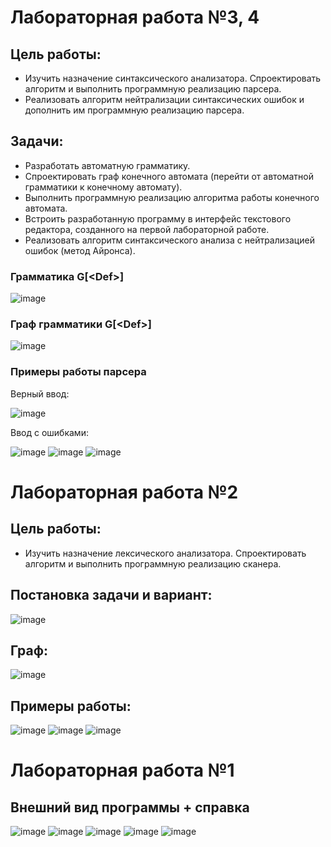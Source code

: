 # Лабораторная работа №3, 4
## Цель работы:
 - Изучить назначение синтаксического анализатора. Спроектировать алгоритм и выполнить программную реализацию парсера.
 - Реализовать алгоритм нейтрализации синтаксических ошибок и дополнить им программную реализацию парсера.
## Задачи:
 - Разработать автоматную грамматику.
 - Спроектировать граф конечного автомата (перейти от автоматной грамматики к конечному автомату).
 - Выполнить программную реализацию алгоритма работы конечного автомата.
 - Встроить разработанную программу в интерфейс текстового редактора, созданного на первой лабораторной работе.
 - Реализовать алгоритм синтаксического анализа с нейтрализацией ошибок (метод Айронса). 

### Грамматика G[\<Def>]
![image](https://github.com/M-1liya/wpfCopilator/assets/114402298/75e79fc5-17d7-412f-a8d9-934235c1b304)

### Граф грамматики G[\<Def>]   
![image](https://github.com/M-1liya/wpfCopilator/assets/114402298/5142a9c9-7395-4060-899d-c31b50015ef1)


### Примеры работы парсера
Верный ввод:

![image](https://github.com/M-1liya/wpfCopilator/assets/114402298/390b63e4-bcdc-49f9-ab45-71c991d2eb97)

Ввод с ошибками:

![image](https://github.com/M-1liya/wpfCopilator/assets/114402298/86bc3929-7abf-45c9-9f11-79c5b5889b6f)
![image](https://github.com/M-1liya/wpfCopilator/assets/114402298/65b8ce4e-1c19-4420-b4d5-d8d0fde59e74)
![image](https://github.com/M-1liya/wpfCopilator/assets/114402298/23ad9269-d61a-41b3-87f7-bc60da2bcf04)



# Лабораторная работа №2
## Цель работы:
- Изучить назначение лексического анализатора. Спроектировать алгоритм и выполнить программную реализацию сканера.
## Постановка задачи и вариант:

![image](https://github.com/M-1liya/wpfCopilator/assets/114402298/306c6c40-caaa-47c3-a1f4-26514704592c)

## Граф:
![image](https://github.com/M-1liya/wpfCopilator/assets/114402298/c3a9e8b9-a024-4229-ac51-b14443be449e)




## Примеры работы:
![image](https://github.com/M-1liya/wpfCopilator/assets/114402298/2f249c18-9399-4204-a95b-867c10873ab2)
![image](https://github.com/M-1liya/wpfCopilator/assets/114402298/51cefe61-80a9-4373-a13a-4f80f970addf)
![image](https://github.com/M-1liya/wpfCopilator/assets/114402298/eba2e63d-9803-4fdc-982d-d62e34c825ab)

# Лабораторная работа №1
## Внешний вид программы + справка

![image](https://github.com/M-1liya/wpfCopilator/assets/114402298/954c7ad9-a80e-40b8-8537-354bdd76f095)
![image](https://github.com/M-1liya/wpfCopilator/assets/114402298/e81e7138-54c2-4c5b-910c-085a005563aa)
![image](https://github.com/M-1liya/wpfCopilator/assets/114402298/3a399930-8aff-4e61-a205-136423cb46e9)
![image](https://github.com/M-1liya/wpfCopilator/assets/114402298/ddb41341-59a3-430c-9825-41c82b9f6d7b)
![image](https://github.com/M-1liya/wpfCopilator/assets/114402298/b9681216-c721-40f5-84b3-d2c0419c4c5d)
